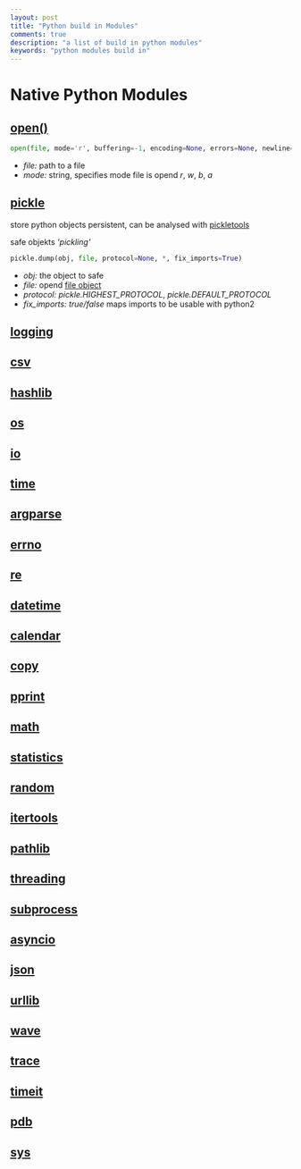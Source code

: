 ```yaml
---
layout: post
title: "Python build in Modules"
comments: true
description: "a list of build in python modules"
keywords: "python modules build in"
---
```


# Native Python Modules

## [open()](https://docs.python.org/3.7/library/functions.html#open)

```py
open(file, mode='r', buffering=-1, encoding=None, errors=None, newline=None, closefd=True, opener=None)
```

- *file:* path to a file
- *mode:* string, specifies mode file is opend _r_, _w_, _b_, _a_

## [pickle](https://docs.python.org/3.7/library/pickle.html)

store python objects persistent, can be analysed with [pickletools](https://docs.python.org/3.7/library/pickletools.html#module-pickletools)

safe objekts _'pickling'_

```py
pickle.dump(obj, file, protocol=None, *, fix_imports=True)
```

- *obj:* the object to safe
- *file:* opend [file object](https://docs.python.org/3.7/library/functions.html#open)
- *protocol:* _pickle.HIGHEST_PROTOCOL_, _pickle.DEFAULT_PROTOCOL_
- *fix_imports:* _true/false_ maps imports to be usable with python2

## [logging](https://docs.python.org/3.7/library/logging.html)

## [csv](https://docs.python.org/3.7/library/csv.html)

## [hashlib](https://docs.python.org/3.7/library/hashlib.html)

## [os](https://docs.python.org/3.7/library/os.html)

## [io](https://docs.python.org/3.7/library/io.html)

## [time](https://docs.python.org/3.7/library/time.html)

## [argparse](https://docs.python.org/3.7/library/argparse.html)

## [errno](https://docs.python.org/3.7/library/errno.html)

## [re](https://docs.python.org/3.7/library/re.html)

## [datetime](https://docs.python.org/3.7/library/datetime.html)

## [calendar](https://docs.python.org/3.7/library/calendar.html)

## [copy](https://docs.python.org/3.7/library/copy.html)

## [pprint](https://docs.python.org/3.7/library/pprint.html)

## [math](https://docs.python.org/3.7/library/math.html)

## [statistics](https://docs.python.org/3.7/library/statistics.html)

## [random](https://docs.python.org/3.7/library/random.html)

## [itertools](https://docs.python.org/3.7/library/itertools.html)

## [pathlib](https://docs.python.org/3.7/library/pathlib.html)

## [threading](https://docs.python.org/3.7/library/threading.html)

## [subprocess](https://docs.python.org/3.7/library/subprocess.html)

## [asyncio](https://docs.python.org/3.7/library/asyncio.html)

## [json](https://docs.python.org/3.7/library/json.html)

## [urllib](https://docs.python.org/3.7/library/urllib.html)

## [wave](https://docs.python.org/3.7/library/wave.html)

## [trace](https://docs.python.org/3.7/library/trace.html)

## [timeit](https://docs.python.org/3.7/library/timeit.html)

## [pdb](https://docs.python.org/3.7/library/pdb.html)

## [sys](https://docs.python.org/3.7/library/sys.html)
